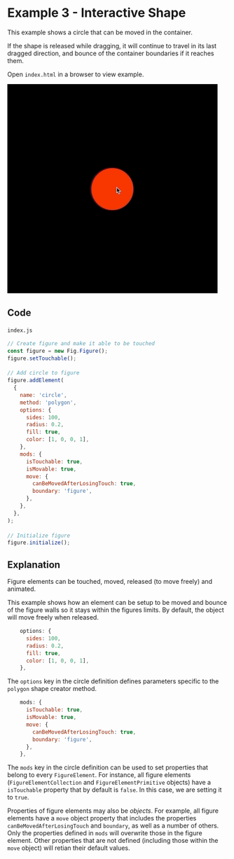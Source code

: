 # Example 3 - Interactive Shape

This example shows a circle that can be moved in the container.

If the shape is released while dragging, it will continue to travel in its last dragged direction, and bounce of the container boundaries if it reaches them.

Open `index.html` in a browser to view example.

![example](./example.gif)

## Code
`index.js`
```js
// Create figure and make it able to be touched
const figure = new Fig.Figure();
figure.setTouchable();

// Add circle to figure
figure.addElement(
  {
    name: 'circle',
    method: 'polygon',
    options: {
      sides: 100,
      radius: 0.2,
      fill: true,
      color: [1, 0, 0, 1],
    },
    mods: {
      isTouchable: true,
      isMovable: true,
      move: {
        canBeMovedAfterLosingTouch: true,
        boundary: 'figure',
      },
    },
  },
);

// Initialize figure
figure.initialize();
```

## Explanation
Figure elements can be touched, moved, released (to move freely) and animated.

This example shows how an element can be setup to be moved and bounce of the figure walls so it stays within the figures limits. By default, the object will move freely when released.

```js
    options: {
      sides: 100,
      radius: 0.2,
      fill: true,
      color: [1, 0, 0, 1],
    },
```

The `options` key in the circle definition defines parameters specific to the `polygon` shape creator method.

```js
    mods: {
      isTouchable: true,
      isMovable: true,
      move: {
        canBeMovedAfterLosingTouch: true,
        boundary: 'figure',
      },
    },
```

The `mods` key in the circle definition can be used to set properties that belong to every `FigureElement`. For instance, all figure elements (`FigureElementCollection` and `FigureElementPrimitive` objects) have a `isTouchable` property that by default is `false`. In this case, we are setting it to `true`.

Properties of figure elements may also be *objects*. For example, all figure elements have a `move` object property that includes the properties `canBeMovedAfterLosingTouch` and `boundary`, as well as a number of others. Only the properties defined in `mods` will overwrite those in the figure element. Other properties that are not defined (including those within the `move` object) will retian their default values.
